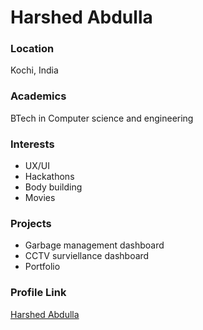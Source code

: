 # Harshed Abdulla

### Location

Kochi, India

### Academics

BTech in Computer science and engineering

### Interests

- UX/UI
- Hackathons
- Body building
- Movies

### Projects

- Garbage management dashboard
- CCTV surviellance dashboard
- Portfolio

### Profile Link

[Harshed Abdulla](https://github.com/harshedabdulla)
